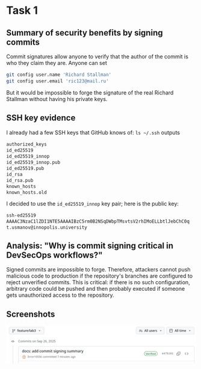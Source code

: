 # Task 1

## Summary of security benefits by signing commits

Commit signatures allow anyone to verify that the author of the commit is who
they claim they are. Anyone can set
```bash
git config user.name 'Richard Stallman'
git config user.email 'ric123@mail.ru'
```
But it would be impossible to forge the signature of the real Richard Stallman
without having his private keys.

## SSH key evidence

I already had a few SSH keys that GitHub knows of: `ls ~/.ssh` outputs
```
authorized_keys
id_ed25519
id_ed25519_innop
id_ed25519_innop.pub
id_ed25519.pub
id_rsa
id_rsa.pub
known_hosts
known_hosts.old
```

I decided to use the `id_ed25519_innop` key pair; here is the public key:
```
ssh-ed25519 AAAAC3NzaC1lZDI1NTE5AAAAIBzC5rm0B2NSqDWbpTMsvtsV2rhIMoELLbtlJebChC0q t.usmanov@innopolis.university
```

## Analysis: "Why is commit signing critical in DevSecOps workflows?"        

Signed commits are impossible to forge. Therefore, attackers cannot push
malicious code to production if the repository's branches are configured to
reject unverified commits. This is critical: if there is no such configuration,
arbitrary code could be pushed and then probably executed if someone gets
unauthorized access to the repository.

## Screenshots
![Verified commit](/labs/submission3/verified.png)
